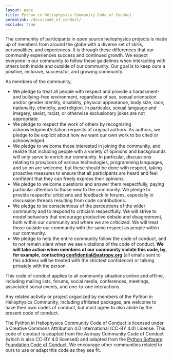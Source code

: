 ```yaml
---
layout: page
title: Python in Heliophysics Community Code of Conduct	
permalink: /docs/code_of_conduct/
exclude: true
---
```


The community of participants in open source heliophysics projects is made up of members from around the globe with a diverse set of skills, personalities, and experiences. It is through these differences that our community experiences success and continued growth. We expect everyone in our community to follow these guidelines when interacting with others both inside and outside of our community. Our goal is to keep ours a positive, inclusive, successful, and growing community.

As members of the community,
 * We pledge to treat all people with respect and provide a harassment- and bullying-free environment, regardless of sex, sexual orientation and/or gender identity, disability, physical appearance, body size, race, nationality, ethnicity, and religion. In particular, sexual language and imagery, sexist, racist, or otherwise exclusionary jokes are not 	appropriate.
 * We pledge to respect the work of others by recognizing acknowledgment/citation requests of original authors. As authors, we pledge to be explicit about how we want our own work to be cited or acknowledged.
 * We pledge to welcome those interested in joining the community, and realize that including people with a variety of opinions and backgrounds will only serve to enrich our community. In particular, discussions relating to pros/cons of various technologies, programming languages, and so on are welcome, but these should be done with respect, taking proactive measures to ensure that all participants are heard and feel confident that they can freely express their opinions.
 * We pledge to welcome questions and answer them respectfully, paying particular attention to those new to the community. We pledge to provide respectful criticisms and feedback in forums, especially in discussion threads resulting from code contributions.
 * We pledge to be conscientious of the perceptions of the wider community and to respond to criticism respectfully. We will strive to model behaviors that encourage productive debate and disagreement, both within our community and where we are criticized. We will treat those outside our community with the same respect as people within our community.
 * We pledge to help the entire community follow the code of conduct, and to not remain silent when we see violations of the code of conduct. **We will take action when members of our community violate this code, by, for example, contacting confidential@astropy.org** (all emails sent to this address will be treated with the strictest confidence) or talking privately with the person.	

This code of conduct applies to all community situations online and offline, including mailing lists, forums, social media, conferences, meetings, associated social events, and one-to-one interactions.

Any related activity or project organized by members of the Python in Heliophysics Community, including affiliated packages, are welcome to have their own codes of conduct, but must agree to also abide by the present code of conduct.

The Python in Heliophysics Community Code of Conduct is licensed under a Creative Commons Attribution 4.0 International (CC-BY 4.0) License. This code of conduct is adapted from the Astropy Community Code of Conduct (which is also CC-BY 4.0 licensed) and adapted from the [Python Software Foundation Code of Conduct](https://www.python.org/psf/codeofconduct/).  We encourage other communities related to ours to use or adapt this code as they see fit.
